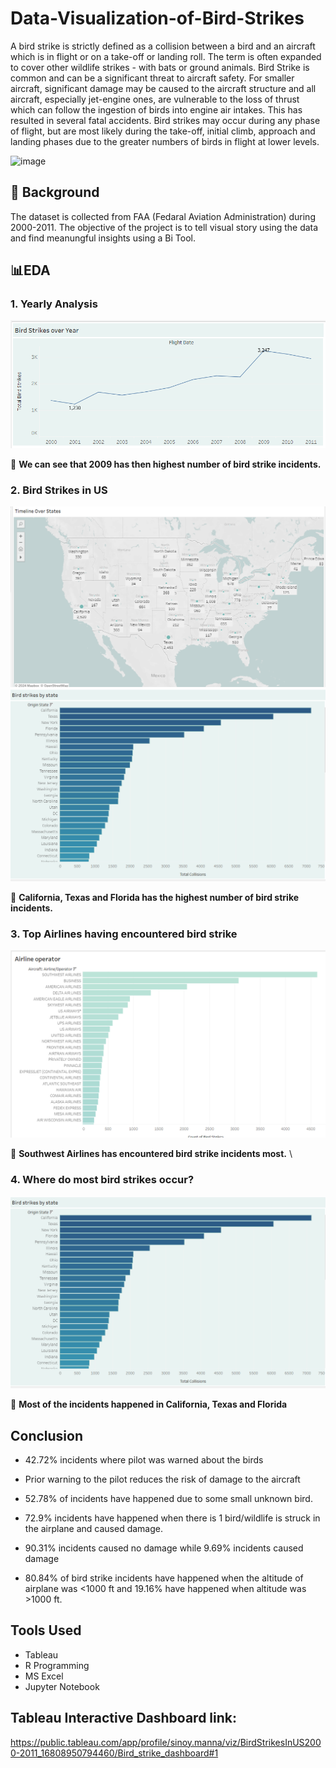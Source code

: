 # Data-Visualization-of-Bird-Strikes

A bird strike is strictly defined as a collision between a bird and an aircraft which is in flight or on a take-off or landing roll. The term is often expanded to cover other wildlife strikes - with bats or ground animals. Bird Strike is common and can be a significant threat to aircraft safety. For smaller aircraft, significant damage may be caused to the aircraft structure and all aircraft, especially jet-engine ones, are vulnerable to the loss of thrust which can follow the ingestion of birds into engine air intakes. This has resulted in several fatal accidents. Bird strikes may occur during any phase of flight, but are most likely during the take-off, initial climb, approach and landing phases due to the greater numbers of birds in flight at lower levels.

![image](https://user-images.githubusercontent.com/31981663/203216496-3cf39f8e-bf40-490f-aa35-f0cbbd5864a9.png)

## 🔎 Background

The dataset is collected from FAA (Fedaral Aviation Administration) during 2000-2011. The objective of the project is to tell visual story using the data and find meanungful insights using a Bi Tool.

## 📊EDA

### 1. Yearly Analysis

![image](https://github.com/sinoymanna/-Data-Visualization-of-Bird-Strikes-/blob/main/images/bird-strike%20over%20years.png?raw=true)

📌 **We can see that 2009 has then highest number of bird strike incidents.**

### 2. Bird Strikes in US

![image](https://github.com/sinoymanna/-Data-Visualization-of-Bird-Strikes-/blob/main/images/time-line-over-state.png?raw=true)  \
![image](https://github.com/sinoymanna/-Data-Visualization-of-Bird-Strikes-/blob/main/images/Screenshot%202024-03-09%20121747.png?raw=true)

📌 **California, Texas and Florida has the highest number of bird strike incidents.**

### 3. Top  Airlines having encountered bird strike

![image](https://github.com/sinoymanna/-Data-Visualization-of-Bird-Strikes-/blob/main/images/airline-operator.png?raw=true)

📌 **Southwest Airlines has encountered bird strike incidents most.**  \

### 4. Where do most bird strikes occur?

![image](https://github.com/sinoymanna/-Data-Visualization-of-Bird-Strikes-/blob/main/images/Bird-strike-by-state.png?raw=true)

📌 **Most of the incidents  happened in California, Texas and Florida**

## Conclusion

- 42.72% incidents where pilot was warned about the birds

- Prior warning to the pilot reduces the risk of damage to the aircraft

- 52.78% of incidents have happened due to some small unknown bird.

- 72.9% incidents have happened when there is 1 bird/wildlife is struck in the airplane and caused damage.

- 90.31% incidents caused no damage while 9.69% incidents caused damage

- 80.84% of bird strike incidents have happened when the altitude of airplane was <1000 ft and 19.16% have happened when altitude was >1000 ft.

## Tools Used
 
- Tableau
- R Programming
- MS Excel
- Jupyter Notebook

## Tableau Interactive Dashboard link:

https://public.tableau.com/app/profile/sinoy.manna/viz/BirdStrikesInUS2000-2011_16808950794460/Bird_strike_dashboard#1













